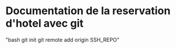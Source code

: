 # Documentation de la reservation d'hotel avec git

"bash 
git init 
git remote add origin SSH_REPO"